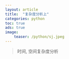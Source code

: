 ```yaml
---
layout: article
title:  "复杂度分析上"
categories: python
toc: true
ads: true
image:
    teaser: /python/sj.jpeg
---
```


> 时间, 空间复杂度分析